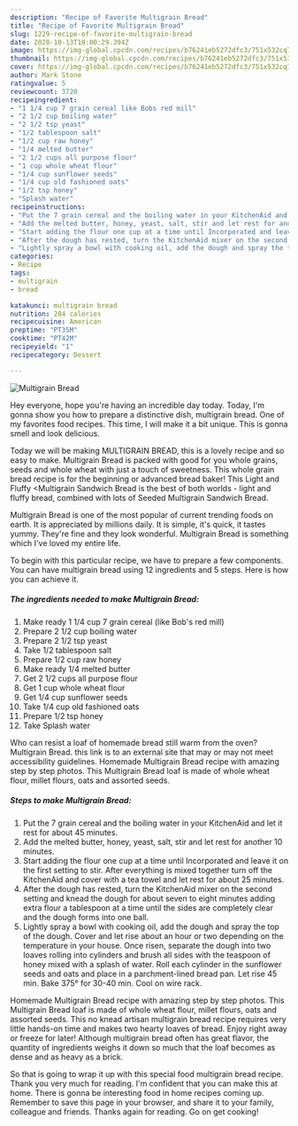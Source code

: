 ```yaml
---
description: "Recipe of Favorite Multigrain Bread"
title: "Recipe of Favorite Multigrain Bread"
slug: 1229-recipe-of-favorite-multigrain-bread
date: 2020-10-13T10:00:29.394Z
image: https://img-global.cpcdn.com/recipes/b76241eb5272dfc3/751x532cq70/multigrain-bread-recipe-main-photo.jpg
thumbnail: https://img-global.cpcdn.com/recipes/b76241eb5272dfc3/751x532cq70/multigrain-bread-recipe-main-photo.jpg
cover: https://img-global.cpcdn.com/recipes/b76241eb5272dfc3/751x532cq70/multigrain-bread-recipe-main-photo.jpg
author: Mark Stone
ratingvalue: 5
reviewcount: 3720
recipeingredient:
- "1 1/4 cup 7 grain cereal like Bobs red mill"
- "2 1/2 cup boiling water"
- "2 1/2 tsp yeast"
- "1/2 tablespoon salt"
- "1/2 cup raw honey"
- "1/4 melted butter"
- "2 1/2 cups all purpose flour"
- "1 cup whole wheat flour"
- "1/4 cup sunflower seeds"
- "1/4 cup old fashioned oats"
- "1/2 tsp honey"
- "Splash water"
recipeinstructions:
- "Put the 7 grain cereal and the boiling water in your KitchenAid and let it rest for about 45 minutes."
- "Add the melted butter, honey, yeast, salt, stir and let rest for another 10 minutes."
- "Start adding the flour one cup at a time until Incorporated and leave it on the first setting to stir. After everything is mixed together turn off the KitchenAid and cover with a tea towel and let rest for about 25 minutes."
- "After the dough has rested, turn the KitchenAid mixer on the second setting and knead the dough for about seven to eight minutes adding extra flour a tablespoon at a time until the sides are completely clear and the dough forms into one ball."
- "Lightly spray a bowl with cooking oil, add the dough and spray the top of the dough. Cover and let rise about an hour or two depending on the temperature in your house. Once risen, separate the dough into two loaves rolling into cylinders and brush all sides with the teaspoon of honey mixed with a splash of water. Roll each cylinder in the sunflower seeds and oats and place in a parchment-lined bread pan. Let rise 45 min. Bake 375° for 30-40 min. Cool on wire rack."
categories:
- Recipe
tags:
- multigrain
- bread

katakunci: multigrain bread 
nutrition: 284 calories
recipecuisine: American
preptime: "PT35M"
cooktime: "PT42M"
recipeyield: "1"
recipecategory: Dessert

---
```



![Multigrain Bread](https://img-global.cpcdn.com/recipes/b76241eb5272dfc3/751x532cq70/multigrain-bread-recipe-main-photo.jpg)

Hey everyone, hope you're having an incredible day today. Today, I'm gonna show you how to prepare a distinctive dish, multigrain bread. One of my favorites food recipes. This time, I will make it a bit unique. This is gonna smell and look delicious.

Today we will be making MULTIGRAIN BREAD, this is a lovely recipe and so easy to make. Multigrain Bread is packed with good for you whole grains, seeds and whole wheat with just a touch of sweetness. This whole grain bread recipe is for the beginning or advanced bread baker! This Light and Fluffy &lt;Multigrain Sandwich Bread is the best of both worlds - light and fluffy bread, combined with lots of Seeded Multigrain Sandwich Bread.

Multigrain Bread is one of the most popular of current trending foods on earth. It is appreciated by millions daily. It is simple, it's quick, it tastes yummy. They're fine and they look wonderful. Multigrain Bread is something which I've loved my entire life.


To begin with this particular recipe, we have to prepare a few components. You can have multigrain bread using 12 ingredients and 5 steps. Here is how you can achieve it.

<!--inarticleads1-->

##### The ingredients needed to make Multigrain Bread:

1. Make ready 1 1/4 cup 7 grain cereal (like Bob&#39;s red mill)
1. Prepare 2 1/2 cup boiling water
1. Prepare 2 1/2 tsp yeast
1. Take 1/2 tablespoon salt
1. Prepare 1/2 cup raw honey
1. Make ready 1/4 melted butter
1. Get 2 1/2 cups all purpose flour
1. Get 1 cup whole wheat flour
1. Get 1/4 cup sunflower seeds
1. Take 1/4 cup old fashioned oats
1. Prepare 1/2 tsp honey
1. Take Splash water


Who can resist a loaf of homemade bread still warm from the oven? Multigrain Bread. this link is to an external site that may or may not meet accessibility guidelines. Homemade Multigrain Bread recipe with amazing step by step photos. This Multigrain Bread loaf is made of whole wheat flour, millet flours, oats and assorted seeds. 

<!--inarticleads2-->

##### Steps to make Multigrain Bread:

1. Put the 7 grain cereal and the boiling water in your KitchenAid and let it rest for about 45 minutes.
1. Add the melted butter, honey, yeast, salt, stir and let rest for another 10 minutes.
1. Start adding the flour one cup at a time until Incorporated and leave it on the first setting to stir. After everything is mixed together turn off the KitchenAid and cover with a tea towel and let rest for about 25 minutes.
1. After the dough has rested, turn the KitchenAid mixer on the second setting and knead the dough for about seven to eight minutes adding extra flour a tablespoon at a time until the sides are completely clear and the dough forms into one ball.
1. Lightly spray a bowl with cooking oil, add the dough and spray the top of the dough. Cover and let rise about an hour or two depending on the temperature in your house. Once risen, separate the dough into two loaves rolling into cylinders and brush all sides with the teaspoon of honey mixed with a splash of water. Roll each cylinder in the sunflower seeds and oats and place in a parchment-lined bread pan. Let rise 45 min. Bake 375° for 30-40 min. Cool on wire rack.


Homemade Multigrain Bread recipe with amazing step by step photos. This Multigrain Bread loaf is made of whole wheat flour, millet flours, oats and assorted seeds. This no knead artisan multigrain bread recipe requires very little hands-on time and makes two hearty loaves of bread. Enjoy right away or freeze for later! Although multigrain bread often has great flavor, the quantity of ingredients weighs it down so much that the loaf becomes as dense and as heavy as a brick. 

So that is going to wrap it up with this special food multigrain bread recipe. Thank you very much for reading. I'm confident that you can make this at home. There is gonna be interesting food in home recipes coming up. Remember to save this page in your browser, and share it to your family, colleague and friends. Thanks again for reading. Go on get cooking!
